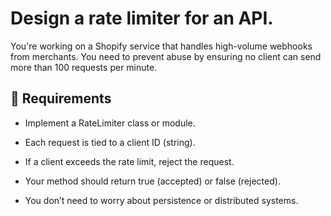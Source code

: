 # Design a rate limiter for an API.

You're working on a Shopify service that handles high-volume webhooks from merchants. You need to prevent abuse by ensuring no client can send more than 100 requests per minute.

## 🔧 Requirements

  - Implement a RateLimiter class or module.

  - Each request is tied to a client ID (string).

  - If a client exceeds the rate limit, reject the request.

  - Your method should return true (accepted) or false (rejected).

  - You don’t need to worry about persistence or distributed systems.